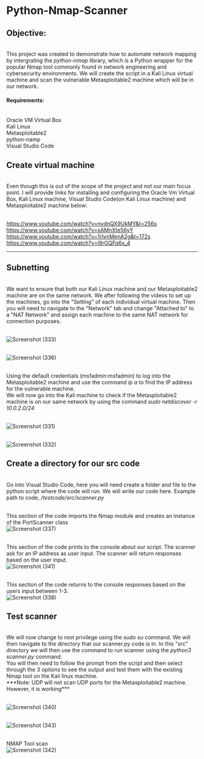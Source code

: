 <H1>Python-Nmap-Scanner</H1>

<h2>Objective:</h2>
<br>This project was created to demonstrate how to automate network mapping by intergrating the <i>python-nmap</i> library, which is a Python wrapper for the popular Nmap tool commonly found in network engineering and cybersecurity environments. We will create the script in a Kali Linux virtual machine and scan the vulnerable Metasploitable2 machine which will be in our network. 


<h4>Requirements:</h4>
</br>Oracle VM Virtual Box
</br>Kali Linux
</br>Metasploitable2
</br>python-namp 
</br>Visual Studio Code


<h2>Create virtual machine</h2>
</br> Even though this is out of the scope of the project and not our main focus point. I will provide links for installing and configuring the Oracle Vm Virtual Box, Kali Linux machine, Visual Studio Code(on Kali Linux machine) and Metasploitable2 machine below:

</br>https://www.youtube.com/watch?v=nvdnQX9UkMY&t=256s
</br>https://www.youtube.com/watch?v=sAMnXte56yY
</br>https://www.youtube.com/watch?v=1rIvnMenA2g&t=172s
</br>https://www.youtube.com/watch?v=I9rGQFq6x_4

<hr>

<h2>Subnetting</h2>
</br>We want to ensure that both our Kali Linux machine and our Metasploitable2 machine are on the same network. We after following the videos to set up the machines, go into the "Setting" of each individual virtual machine. Then you will need to navigate to the "Network" tab and change "Attached to" to a "NAT Network" and assign each machine to the same NAT network for connection purposes. 

</br>![Screenshot (333)](https://github.com/user-attachments/assets/29aa2ee1-e91e-4551-bc3f-8ed2ce6cabc7)

</br>![Screenshot (336)](https://github.com/user-attachments/assets/bd0971c2-e88d-485b-adfc-98e510593ba6)


</br>Using the default credentials (msfadmin:msfadmin) to log into the Metasploitable2 machine and use the command <i>ip a</i> to find the IP address for the vulnerable machine.
</br>We will now go into the Kali machine to check if the Metasploitable2 machine is on our same network by using the command <i>sudo netdiscover -r 10.0.2.0/24</i>

</br>![Screenshot (331)](https://github.com/user-attachments/assets/a151ccda-8039-463d-bb01-7f065808d178)

</br>![Screenshot (332)](https://github.com/user-attachments/assets/718805a0-5385-40cb-9184-1a235a2ecdb8)


<h2>Create a directory for our src code</h2>
</br> Go into Visual Studio Code, here you will need create a folder and file to the python script where the code will run. We will write our code here. Example path to code,  <i> /testcode/src/scanner.py </i>

</br>This section of the code imports the Nmap module and creates an instance of the PortScanner class 
</br>![Screenshot (337)](https://github.com/user-attachments/assets/1be9b5cd-91ac-46b3-841e-d2da88223f50)


</br>This section of the code prints to the console about our script. The scanner ask for an IP address as user input. The scanner will return responses based on the user input. 
</br>![Screenshot (341)](https://github.com/user-attachments/assets/32ff0bf6-97c8-4b3d-bf19-dc50870f0d63)


</br>This section of the code returns to the console responses based on the users input between 1-3. 
</br>![Screenshot (338)](https://github.com/user-attachments/assets/1bb8cd2d-b127-4552-88e9-254ef139dbd4)



<h2>Test scanner</h2>
</br>We will now change to root privilege using the <i>sudo su</i> command. We will then navigate to the directory that our scanner.py code is in. In this "src" directory we will then use the command to run scanner using the <i>python3 scanner.py</i> command.
</br>You will then need to follow the prompt from the script and then select through the 3 options to see the output and test them with the existing Nmap tool on the Kali linux machine.
</br>***Note: UDP will not scan UDP ports for the Metasploitable2 machine. However, it is working***

</br>![Screenshot (340)](https://github.com/user-attachments/assets/f2ecbcd8-bf00-41ec-90da-501b00b2a4b7)

</br>![Screenshot (343)](https://github.com/user-attachments/assets/632db980-00f3-48dd-837f-cf9aa9fef3bc)


</br> NMAP Tool scan
</br>![Screenshot (342)](https://github.com/user-attachments/assets/11debfde-d74c-416f-a8fa-e1f6f15d12e5)


